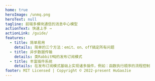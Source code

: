 ```yaml
---
home: true
heroImage: /unmq.png
heroText: null
tagline: 前端多模块通信的消息中心模型
actionText: 快速上手 →
actionLink: /guide/
features:
  - title: 简单易用
    details: 简单的三个方法：emit、on、off搞定所有问题
  - title: 异步数据传输
    details: 类RabbitMQ的发布订阅模式
  - title: 丰富插件系统
    details: 在发布订阅模式基础上实现诸多插件，例如：函数执行顺序的流程控制
footer: MIT Licensed | Copyright © 2022-present HuGaoJie
---
```

